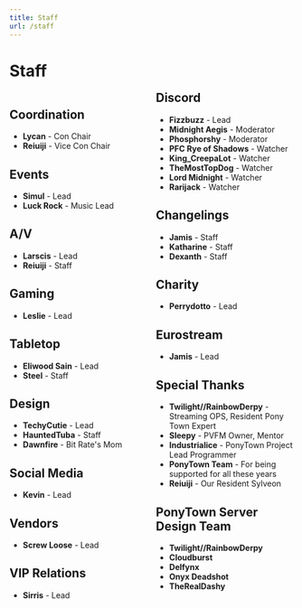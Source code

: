 ```yaml
---
title: Staff
url: /staff
---
```


# Staff
<div style="text-align: center">

<div>

<div style="columns: 2; text-align: left" class="staff-list text-box">

<div style="break-inside: avoid;">

## Coordination
- **Lycan** - Con Chair
- **Reiuiji** - Vice Con Chair

</div>


<div style="break-inside: avoid;">

## Events
- **Simul** - Lead
- **Luck Rock** - Music Lead

</div>

<div style="break-inside: avoid;">

## A/V
- **Larscis** - Lead
- **Reiuiji** - Staff

</div>


<div style="break-inside: avoid;">

## Gaming
- **Leslie** - Lead

</div>


<div style="break-inside: avoid;">

## Tabletop
- **Eliwood Sain** - Lead
- **Steel** - Staff

</div>


<div style="break-inside: avoid;">

## Design
- **TechyCutie** - Lead
- **HauntedTuba** - Staff
- **Dawnfire** - Bit Rate's Mom

</div>


<div style="break-inside: avoid;">

## Social Media
- **Kevin** - Lead

</div>


<div style="break-inside: avoid;">

## Vendors
- **Screw Loose** - Lead

</div>

<div style="break-inside: avoid;">

## VIP Relations
- **Sirris** - Lead

</div>


<div style="break-inside: avoid;">

## Discord
- **Fizzbuzz** - Lead
- **Midnight Aegis** - Moderator
- **Phosphorshy** - Moderator
- **PFC Rye of Shadows** - Watcher
- **King_CreepaLot** - Watcher
- **TheMostTopDog** - Watcher
- **Lord Midnight** - Watcher
- **Rarijack** - Watcher

</div>


<div style="break-inside: avoid;">

## Changelings
- **Jamis** - Staff
- **Katharine** - Staff
- **Dexanth** - Staff

</div>

<div style="break-inside: avoid;">

## Charity
- **Perrydotto** - Lead

</div>

<div style="break-inside: avoid;">

## Eurostream
- **Jamis** - Lead

</div>

<div style="break-inside: avoid;">

## Special Thanks
- **Twilight//RainbowDerpy** - Streaming OPS, Resident Pony Town Expert
- **Sleepy** - PVFM Owner, Mentor
- **Industrialice** - PonyTown Project Lead Programmer
- **PonyTown Team** - For being supported for all these years
- **Reiuiji** - Our Resident Sylveon
</div>

<div style="break-inside: avoid;">

## PonyTown Server Design Team
- **Twilight//RainbowDerpy**
- **Cloudburst**
- **Delfynx**
- **Onyx Deadshot**
- **TheRealDashy**

</div>

</div>
</div>
</div>
